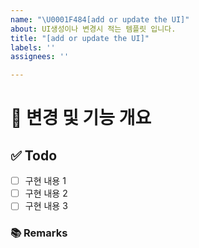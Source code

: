 ```yaml
---
name: "\U0001F484[add or update the UI]"
about: UI생성이나 변경시 적는 템플릿 입니다.
title: "[add or update the UI]"
labels: ''
assignees: ''

---
```


# 🤖 변경 및 기능 개요
<!-- 이슈에 할당된 기능 혹은 변경사항이 무엇인지 간략하게 한 줄로 적습니다 -->

## ✅ Todo
- [ ] 구현 내용 1
- [ ] 구현 내용 2
- [ ] 구현 내용 3

### 📚 Remarks
<!-- 기능 개발에 있어 비고사항이 있었다면 적기 -->
